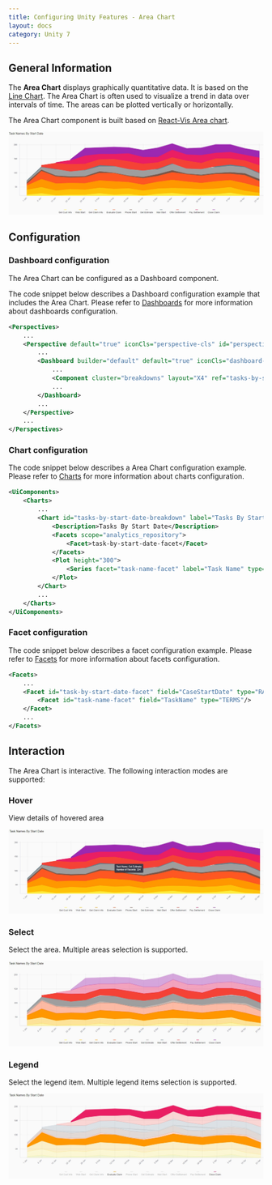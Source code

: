```yaml
---
title: Configuring Unity Features - Area Chart
layout: docs
category: Unity 7
---
```


## General Information

The **Area Chart** displays graphically quantitative data. It is based on the [Line Chart](features-line-chart.md). The Area Chart is often used to visualize a trend in data over intervals of time. The areas can be plotted vertically or horizontally.

The Area Chart component is built based on [React-Vis Area chart](https://uber.github.io/react-vis/documentation/series-reference/area-series).

![Area Chart Vertical](images/area-chart-vertical.jpg) 

## Configuration

### Dashboard configuration

The Area Chart can be configured as a Dashboard component.

The code snippet below describes a Dashboard configuration example that includes the Area Chart. Please refer to [Dashboards](../feature-dashboard.md) for more information about dashboards configuration.

```xml
<Perspectives>
    ...
    <Perspective default="true" iconCls="perspective-cls" id="perspectiveId" title="perspectiveTitle">
        ...
        <Dashboard builder="default" default="true" iconCls="dashboard-cls" id="dashboardId" lazy="true" title="dashboardTitle" tooltip="dashboardTooltip">
            ...
            <Component cluster="breakdowns" layout="X4" ref="tasks-by-start-date-breakdown" type="chart"/>
            ...	
        </Dashboard>
        ...
    </Perspective>
    ...
</Perspectives>
```

### Chart configuration

The code snippet below describes a Area Chart configuration example. Please refer to [Charts](features-charts.md) for more information about charts configuration.

```xml
<UiComponents>
    <Charts>
        ...
        <Chart id="tasks-by-start-date-breakdown" label="Tasks By Start Date" type="vComposite">
            <Description>Tasks By Start Date</Description>
            <Facets scope="analytics_repository">
                <Facet>task-by-start-date-facet</Facet>
            </Facets>
            <Plot height="300">
                <Series facet="task-name-facet" label="Task Name" type="area" stack="true" cluster="task-name-facet"/>
            </Plot>
        </Chart>
        ...
    </Charts>
</UiComponents>
```

### Facet configuration
    
The code snippet below describes a facet configuration example. Please refer to [Facets](../facets/features-facet.md) for more information about facets configuration.    

```xml
<Facets>
    ...
    <Facet id="task-by-start-date-facet" field="CaseStartDate" type="RANGE" gap="7d">
        <Facet id="task-name-facet" field="TaskName" type="TERMS"/>
    </Facet>
    ...
</Facets>
```

## Interaction

The Area Chart is interactive. The following interaction modes are supported:

### Hover

View details of hovered area

![Area Chart Hint](images/area-chart-hint.jpg)

### Select

Select the area. Multiple areas selection is supported.

![Area Chart Select](images/area-chart-selection.jpg)

### Legend

Select the legend item. Multiple legend items selection is supported.

![Area Chart Legend Select](images/area-chart-legend.jpg)